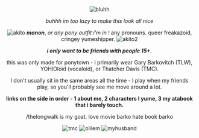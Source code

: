 <div align="center">

![bluhh](https://media1.tenor.com/m/x5Wyg25v5-QAAAAC/gary-barkovitch-the-long-walk.gif)

*buhhh im too lazy to make this look all nice*


![akito](https://64.media.tumblr.com/7687dad1f4921f442ab7e72deeed3bf1/99fc28d28dcb3893-35/s75x75_c1/f92b7762564b9061c2fca292d3aa36e0158f5b2a.gifv) ***manon***, *or any pony outfit i'm in* ! any pronouns. queer freakazoid, cringey yumeshipper. ![akito2](https://64.media.tumblr.com/e8819606f069076712194e38ad6d48fd/99fc28d28dcb3893-f4/s75x75_c1/059bc9f808e35dc9e5eb9da3ac57264037fd3c00.gifv)

***i only want to be friends with people 15+.***

this was only made for ponytown - i primarily wear Gary Barkovitch (TLW), YOHIOloid (vocaloid), or Thatcher Davis (TMC).

I don't usually sit in the same areas all the time - I play when my friends play, so you'll probably see me move around a lot.

**links on the side in order - 1 about me, 2 characters I yume, 3 my atabook that i barely touch.**

/theIongwalk is my goat. love movie barko hate book barko

![tmc](https://64.media.tumblr.com/523d99daadf7bdf0d28d2d0d1f7bbe25/e3e464b613671e9c-6e/s100x200/4e042ac39571ef45b53fc0ea6c1b68509a86730e.gifv) ![olilem](https://files.catbox.moe/emrsfy.png) ![myhusband](https://64.media.tumblr.com/1e8214eab0ad9560e462be5e905de6d3/adc840f49e388daf-4c/s250x400/48bab7df8fcd73dc47b36ca339fb4dc404ff6dd2.pnj)
